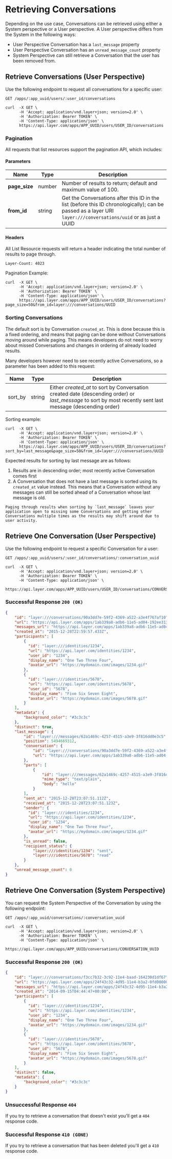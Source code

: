 # Retrieving Conversations

Depending on the use case, Conversations can be retrieved using either a System perspective or a User perspective.  A User perspective differs from the System in the following ways:

* User Perspective Conversation has a `last_message` property
* User Perspective Conversation has an `unread_message_count` property
* System Perspective can still retrieve a Conversation that the user has been removed from.

## Retrieve Conversations (User Perspective)

Use the following endpoint to request all conversations for a specific user:

```request
GET /apps/:app_uuid/users/:user_id/conversations
```

```console
curl  -X GET \
      -H 'Accept: application/vnd.layer+json; version=2.0' \
      -H 'Authorization: Bearer TOKEN' \
      -H 'Content-Type: application/json' \
      https://api.layer.com/apps/APP_UUID/users/USER_ID/conversations
```

### Pagination

All requests that list resources support the pagination API, which includes:

#### Parameters

| Name    |  Type | Description |
|---------|-------|-------------|
| **page_size** | number  | Number of results to return; default and maximum value of 100. |
| **from_id** | string | Get the Conversations after this ID in the list (before this ID chronologically); can be passed as a layer URI `layer:///conversations/uuid` or as just a UUID |

#### Headers

All List Resource requests will return a header indicating the total number of results
to page through.

```text
Layer-Count: 4023
```

Pagination Example:

```console
curl  -X GET \
      -H 'Accept: application/vnd.layer+json; version=2.0' \
      -H 'Authorization: Bearer TOKEN' \
      -H 'Content-Type: application/json' \
      https://api.layer.com/apps/APP_UUID/users/USER_ID/conversations?page_size=50&from_id=layer:///conversations/UUID
```

### Sorting Conversations

The default sort is by Conversation `created_at`.  This is done because this is a fixed ordering, and means that paging can be done without Conversations moving around while paging.  This means developers do not need to worry about missed Conversations and changes in ordering of already loaded results.

Many developers however need to see recently active Conversations, so a parameter has been added to this request:

| Name    |  Type  | Description |
|---------|--------|-------------|
| sort_by | string | Either *created_at* to sort by Conversation created date (descending order) or *last_message* to sort by most recently sent last message (descending order) |

Sorting example:

```console
curl  -X GET \
      -H 'Accept: application/vnd.layer+json; version=2.0' \
      -H 'Authorization: Bearer TOKEN' \
      -H 'Content-Type: application/json' \
      https://api.layer.com/apps/APP_UUID/users/USER_ID/conversations?sort_by=last_message&page_size=50&from_id=layer:///conversations/UUID
```

Expected results for sorting by last message are as follows:

1. Results are in descending order; most recently active Conversation comes first
2. A Conversation that does not have a last message is sorted using its `created_at` value instead.  This means that a Conversation without any messages can still be sorted ahead of a Conversation whose last message is old.

```emphasis
Paging through results when sorting by `last_message` leaves your application open to missing some Conversations and getting other Conversations multiple times as the results may shift around due to user activity.
```

## Retrieve One Conversation (User Perspective)

Use the following endpoint to request a specific Conversation for a user:

```request
GET /apps/:app_uuid/users/:user_id/conversations/:conversation_uuid
```

```console
curl  -X GET \
      -H 'Accept: application/vnd.layer+json; version=2.0' \
      -H 'Authorization: Bearer TOKEN' \
      -H 'Content-Type: application/json' \
      https://api.layer.com/apps/APP_UUID/users/USER_ID/conversations/CONVERSATION_UUID
```

### Successful Response `200 (OK)`

```json
{
    "id": "layer:///conversations/90a3dd7e-59f2-4369-a522-a3e4f767af10",
    "url": "https://api.layer.com/apps/1ab339a8-adb6-11e5-ad04-192ee3134c94/users/1234567/conversations/90a3dd7e-59f2-4369-a522-a3e4f767af10",
    "messages_url": "https://api.layer.com/apps/1ab339a8-adb6-11e5-ad04-192ee3134c94/users/1234567/conversations/90a3dd7e-59f2-4369-a522-a3e4f767af10/messages",
    "created_at": "2015-12-28T22:59:57.433Z",
    "participants": [
        {
          "id": "layer:///identities/1234",
          "url": "https://api.layer.com/identities/1234",
          "user_id": "1234",
          "display_name": "One Two Three Four",
          "avatar_url": "https://mydomain.com/images/1234.gif"
        },
        {
          "id": "layer:///identities/5678",
          "url": "https://api.layer.com/identities/5678",
          "user_id": "5678",
          "display_name": "Five Six Seven Eight",
          "avatar_url": "https://mydomain.com/images/5678.gif"
        }
    ],
    "metadata": {
        "background_color": "#3c3c3c"
    },
    "distinct": true,
    "last_message": {
        "id": "layer:///messages/62a1469c-4257-4515-a3e9-3f816dd0e3c5",
        "position": 5494669312,
        "conversation": {
            "id": "layer:///conversations/90a3dd7e-59f2-4369-a522-a3e4f767af10",
            "url": "https://api.layer.com/apps/1ab339a8-adb6-11e5-ad04-192ee3134c94/users/1234567/conversations/90a3dd7e-59f2-4369-a522-a3e4f767af10"
        },
        "parts": [
            {
                "id": "layer:///messages/62a1469c-4257-4515-a3e9-3f816dd0e3c5/parts/0",
                "mime_type": "text/plain",
                "body": "hello"
            }
        ],
        "sent_at": "2015-12-28T23:07:51.112Z",
        "received_at": "2015-12-28T23:07:51.123Z",
        "sender": {
          "id": "layer:///identities/1234",
          "url": "https://api.layer.com/identities/1234",
          "user_id": "1234",
          "display_name": "One Two Three Four",
          "avatar_url": "https://mydomain.com/images/1234.gif"
        },
        "is_unread": false,
        "recipient_status": {
            "layer:///identities/1234": "sent",
            "layer:///identities/5678": "read"
        }
    },
    "unread_message_count": 0
}
```

## Retrieve One Conversation (System Perspective)

You can request the System Perspective of the Conversation by using the following endpoint:

```request
GET /apps/:app_uuid/conversations/:conversation_uuid
```

```console
curl  -X GET \
      -H 'Accept: application/vnd.layer+json; version=2.0' \
      -H 'Authorization: Bearer TOKEN' \
      -H 'Content-Type: application/json' \
      https://api.layer.com/apps/APP_UUID/conversations/CONVERSATION_UUID
```

### Successful Response `200 (OK)`

```json
{
    "id": "layer:///conversations/f3cc7b32-3c92-11e4-baad-164230d1df67",
    "url": "https://api.layer.com/apps/24f43c32-4d95-11e4-b3a2-0fd00000020d/conversations/f3cc7b32-3c92-11e4-baad-164230d1df67",
    "messages_url": "https://api.layer.com/apps/24f43c32-4d95-11e4-b3a2-0fd00000020d/conversations/f3cc7b32-3c92-11e4-baad-164230d1df67/messages",
    "created_at": "2014-09-15T04:44:47+00:00",
    "participants": [
        {
          "id": "layer:///identities/1234",
          "url": "https://api.layer.com/identities/1234",
          "user_id": "1234",
          "display_name": "One Two Three Four",
          "avatar_url": "https://mydomain.com/images/1234.gif"
        },
        {
          "id": "layer:///identities/5678",
          "url": "https://api.layer.com/identities/5678",
          "user_id": "5678",
          "display_name": "Five Six Seven Eight",
          "avatar_url": "https://mydomain.com/images/5678.gif"
        }
    ],
    "distinct": false,
    "metadata": {
        "background_color": "#3c3c3c"
    }
}
```

### Unsuccessful Response `404`

If you try to retrieve a conversation that doesn't exist you'll get a `404` response code.

### Successful Response `410 (GONE)`

If you try to retrieve a conversation that has been deleted you'll get a `410` response code.
